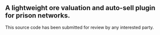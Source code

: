 ## A lightweight ore valuation and auto-sell plugin for prison networks.

This source code has been submitted for review by any interested party.

